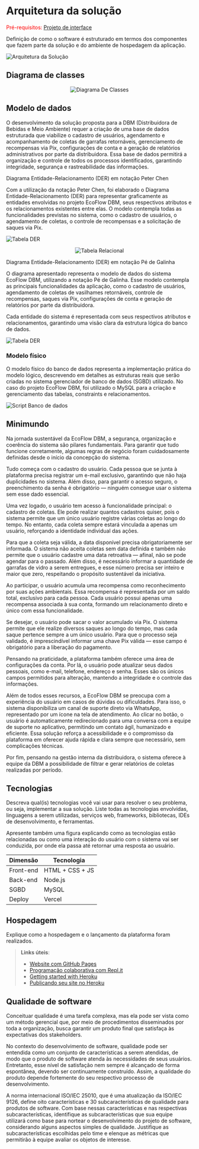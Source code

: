 # Arquitetura da solução

<span style="color:red">Pré-requisitos: <a href="05-Projeto-interface.md"> Projeto de interface</a></span>

Definição de como o software é estruturado em termos dos componentes que fazem parte da solução e do ambiente de hospedagem da aplicação.

![Arquitetura da Solução](images/arquitetura.png)

## Diagrama de classes

<p align="center">
  <img src="images/DiagramaDeClasses.jpg" alt="Diagrama De Classes">
</p>



##  Modelo de dados

O desenvolvimento da solução proposta para a DBM (Distribuidora de Bebidas e Meio Ambiente) requer a criação de uma base de dados estruturada que viabilize o cadastro de usuários, agendamento e acompanhamento de coletas de garrafas retornáveis, gerenciamento de recompensas via Pix, configurações de conta e a geração de relatórios administrativos por parte da distribuidora. Essa base de dados permitirá a organização e controle de todos os processos identificados, garantindo integridade, segurança e rastreabilidade das informações.

Diagrama Entidade-Relacionamento (DER) em notação Peter Chen

Com a utilização da notação Peter Chen, foi elaborado o Diagrama Entidade-Relacionamento (DER) para representar graficamente as entidades envolvidas no projeto EcoFlow DBM, seus respectivos atributos e os relacionamentos existentes entre elas. O modelo contempla todas as funcionalidades previstas no sistema, como o cadastro de usuários, o agendamento de coletas, o controle de recompensas e a solicitação de saques via Pix.

![Tabela DER](images/TabelaDER.png)

<p align="center">
  <img src="images/DERrelacional.jpeg" alt="Tabela Relacional">
</p>



Diagrama Entidade-Relacionamento (DER) em notação Pé de Galinha

O diagrama apresentado representa o modelo de dados do sistema EcoFlow DBM, utilizando a notação Pé de Galinha. Esse modelo contempla as principais funcionalidades da aplicação, como o cadastro de usuários, agendamento de coletas de vasilhames retornáveis, controle de recompensas, saques via Pix, configurações de conta e geração de relatórios por parte da distribuidora.

Cada entidade do sistema é representada com seus respectivos atributos e relacionamentos, garantindo uma visão clara da estrutura lógica do banco de dados. 

![Tabela DER](images/PeGalinha.png)

### Modelo físico

O modelo físico do banco de dados representa a implementação prática do modelo lógico, descrevendo em detalhes as estruturas reais que serão criadas no sistema gerenciador de banco de dados (SGBD) utilizado. No caso do projeto EcoFlow DBM, foi utilizado o MySQL para a criação e gerenciamento das tabelas, constraints e relacionamentos.

![Script Banco de dados](images/scriptsbd.png)


## Minimundo

Na jornada sustentável da EcoFlow DBM, a segurança, organização e coerência do sistema são pilares fundamentais. Para garantir que tudo funcione corretamente, algumas regras de negócio foram cuidadosamente definidas desde o início da concepção do sistema.

Tudo começa com o cadastro do usuário. Cada pessoa que se junta à plataforma precisa registrar um e-mail exclusivo, garantindo que não haja duplicidades no sistema. Além disso, para garantir o acesso seguro, o preenchimento da senha é obrigatório — ninguém consegue usar o sistema sem esse dado essencial.

Uma vez logado, o usuário tem acesso à funcionalidade principal: o cadastro de coletas. Ele pode realizar quantos cadastros quiser, pois o sistema permite que um único usuário registre várias coletas ao longo do tempo. No entanto, cada coleta sempre estará vinculada a apenas um usuário, reforçando a identidade individual das ações.

Para que a coleta seja válida, a data disponível precisa obrigatoriamente ser informada. O sistema não aceita coletas sem data definida e também não permite que o usuário cadastre uma data retroativa — afinal, não se pode agendar para o passado. Além disso, é necessário informar a quantidade de garrafas de vidro a serem entregues, e esse número precisa ser inteiro e maior que zero, respeitando o propósito sustentável da iniciativa.

Ao participar, o usuário acumula uma recompensa como reconhecimento por suas ações ambientais. Essa recompensa é representada por um saldo total, exclusivo para cada pessoa. Cada usuário possui apenas uma recompensa associada à sua conta, formando um relacionamento direto e único com essa funcionalidade.

Se desejar, o usuário pode sacar o valor acumulado via Pix. O sistema permite que ele realize diversos saques ao longo do tempo, mas cada saque pertence sempre a um único usuário. Para que o processo seja validado, é imprescindível informar uma chave Pix válida — esse campo é obrigatório para a liberação do pagamento.

Pensando na praticidade, a plataforma também oferece uma área de configurações da conta. Por lá, o usuário pode atualizar seus dados pessoais, como e-mail, telefone, endereço e senha. Esses são os únicos campos permitidos para alteração, mantendo a integridade e o controle das informações.

Além de todos esses recursos, a EcoFlow DBM se preocupa com a experiência do usuário em casos de dúvidas ou dificuldades. Para isso, o sistema disponibiliza um canal de suporte direto via WhatsApp, representado por um ícone na tela de atendimento. Ao clicar no botão, o usuário é automaticamente redirecionado para uma conversa com a equipe de suporte no aplicativo, permitindo um contato ágil, humanizado e eficiente. Essa solução reforça a acessibilidade e o compromisso da plataforma em oferecer ajuda rápida e clara sempre que necessário, sem complicações técnicas.

Por fim, pensando na gestão interna da distribuidora, o sistema oferece à equipe da DBM a possibilidade de filtrar e gerar relatórios de coletas realizadas por período.

## Tecnologias

Descreva qual(is) tecnologias você vai usar para resolver o seu problema, ou seja, implementar a sua solução. Liste todas as tecnologias envolvidas, linguagens a serem utilizadas, serviços web, frameworks, bibliotecas, IDEs de desenvolvimento, e ferramentas.

Apresente também uma figura explicando como as tecnologias estão relacionadas ou como uma interação do usuário com o sistema vai ser conduzida, por onde ela passa até retornar uma resposta ao usuário.


| **Dimensão**   | **Tecnologia**  |
| ---            | ---             |
| Front-end      | HTML + CSS + JS  |
| Back-end       | Node.js         |
| SGBD           | MySQL           |
| Deploy         | Vercel      |


## Hospedagem

Explique como a hospedagem e o lançamento da plataforma foram realizados.

> **Links úteis**:
> - [Website com GitHub Pages](https://pages.github.com/)
> - [Programação colaborativa com Repl.it](https://repl.it/)
> - [Getting started with Heroku](https://devcenter.heroku.com/start)
> - [Publicando seu site no Heroku](http://pythonclub.com.br/publicando-seu-hello-world-no-heroku.html)

## Qualidade de software

Conceituar qualidade é uma tarefa complexa, mas ela pode ser vista como um método gerencial que, por meio de procedimentos disseminados por toda a organização, busca garantir um produto final que satisfaça às expectativas dos stakeholders.

No contexto do desenvolvimento de software, qualidade pode ser entendida como um conjunto de características a serem atendidas, de modo que o produto de software atenda às necessidades de seus usuários. Entretanto, esse nível de satisfação nem sempre é alcançado de forma espontânea, devendo ser continuamente construído. Assim, a qualidade do produto depende fortemente do seu respectivo processo de desenvolvimento.

A norma internacional ISO/IEC 25010, que é uma atualização da ISO/IEC 9126, define oito características e 30 subcaracterísticas de qualidade para produtos de software. Com base nessas características e nas respectivas subcaracterísticas, identifique as subcaracterísticas que sua equipe utilizará como base para nortear o desenvolvimento do projeto de software, considerando alguns aspectos simples de qualidade. Justifique as subcaracterísticas escolhidas pelo time e elenque as métricas que permitirão à equipe avaliar os objetos de interesse.


